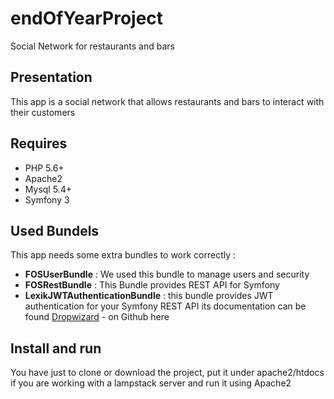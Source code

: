 # endOfYearProject
Social Network for restaurants and bars
## Presentation
This app is a social network that allows restaurants and bars to interact with their customers
## Requires
* PHP 5.6+
* Apache2
* Mysql 5.4+
* Symfony 3
## Used Bundels
This app needs some extra bundles to work correctly :
* **FOSUserBundle** : We used this bundle to manage users and security
* **FOSRestBundle** : This Bundle provides REST API for Symfony
* **LexikJWTAuthenticationBundle** : this bundle  provides JWT authentication for your Symfony REST API its documentation can be found [Dropwizard](https://github.com/lexik/LexikJWTAuthenticationBundle) - on Github here
## Install and run
You have just to clone or download the project, put it under apache2/htdocs if you are working with a lampstack server and run it using Apache2
